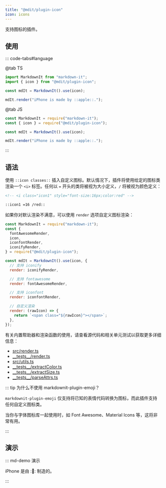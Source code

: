 ```yaml
---
title: "@mdit/plugin-icon"
icon: icons
---
```


支持图标的插件。

<!-- more -->

## 使用

::: code-tabs#language

@tab TS

```ts
import MarkdownIt from "markdown-it";
import { icon } from "@mdit/plugin-icon";

const mdIt = MarkdownIt().use(icon);

mdIt.render("iPhone is made by ::apple::.");
```

@tab JS

```js
const MarkdownIt = require("markdown-it");
const { icon } = require("@mdit/plugin-icon");

const mdIt = MarkdownIt().use(icon);

mdIt.render("iPhone is made by ::apple::.");
```

:::

## 语法

使用 `::icon classes::` 插入自定义图标。默认情况下，插件将使用给定的图标类渲染一个 `<i>` 标签。任何以 `=` 开头的类将被视为大小定义，`/` 将被视为颜色定义：

```md
<!-- <i class="icon1" style="font-size:16px;color:red" -->

::icon1 =16 /red::
```

如果你对默认渲染不满意，可以使用 `render` 选项自定义图标渲染：

```js
const MarkdownIt = require("markdown-it");
const {
  fontAwesomeRender,
  icon,
  iconfontRender,
  iconifyRender,
} = require("@mdit/plugin-icon");

const mdIt = MarkdownIt().use(icon, {
  // 支持 iconify
  render: iconifyRender,

  // 支持 fontawesome
  render: fontAwesomeRender,

  // 支持 iconfont
  render: iconfontRender,

  // 自定义渲染
  render: (rawIcon) => {
    return `<span class="${rawIcon}"></span>`;
  },
});
```

有关内置帮助器和渲染函数的使用，请查看源代码和相关单元测试以获取更多详细信息：

- [src/render.ts](https://github.com/mdit-plugins/mdit-plugins/tree/main/packages/icon/src/render.ts)
- [\_\_tests\_\_/render.ts](https://github.com/mdit-plugins/mdit-plugins/tree/main/packages/icon/__tests__/render.ts)
- [src/utils.ts](https://github.com/mdit-plugins/mdit-plugins/tree/main/packages/icon/src/utils.ts)
- [\_\_tests\_\_/extractColor.ts](https://github.com/mdit-plugins/mdit-plugins/tree/main/packages/icon/__tests__/extractColor.ts)
- [\_\_tests\_\_/extractSize.ts](https://github.com/mdit-plugins/mdit-plugins/tree/main/packages/icon/__tests__/extractSize.ts)
- [\_\_tests\_\_/parseAttrs.ts](https://github.com/mdit-plugins/mdit-plugins/tree/main/packages/icon/__tests__/parseAttrs.ts)

::: tip 为什么不使用 markdownit-plugin-emoji？

`markdownit-plugin-emoji` 仅支持将已知的表情代码转换为图标，而此插件支持任何自定义图标类。

当你与字体图标库一起使用时，如 Font Awesome、Material Icons 等，这将非常有用。

:::

## 演示

::: md-demo 演示

iPhone 是由 ::apple:: 制造的。

:::
